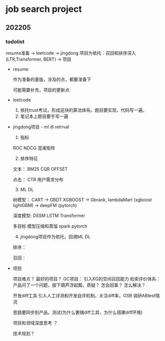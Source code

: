 # job search project


## 202205

### todolist

resume准备 -> leetcode -> jingdong 项目为依托：召回和排序深入 (LTR,Transformer, BERT)  -> 项目 


* resume
  
  作为准备的基版，涉及的点，都要准备下

  可能需要补充，项目的更新点


* leetcode
  1. 依托trust考试，形成这块的算法体系。题目要实现，代码写一遍。
  2. 笔记本上题目要手写一遍


* jingdong项目 - ml dl retrival

  1. 指标

  ROC
  NDCG
  混淆矩阵

  2. 排序特征
  
  文本：
  BM25
  CQR
  OFFSET

  点击：
  CTR
  用户需求分布

  3. ML DL
  
  树模型：
  CART -> GBDT  XGBOOST  -> Gbrank, lambdaMart (xgboost  lightGBM) -> deepFM (pytorch)
  
  深度模型:
  DSSM
  LSTM
  Transformer

  多目标
  模型压缩和蒸馏
  spark
  pytorch




  4. jingdong项目作为依托，回溯ML DL

  排序：

  召回：


* 项目

  项目难点？
  最好的项目？
  GC项目： 
  引入KG的空间召回能力
  检索评价体系： 产品问了一个问题，按下葫芦浮起瓢，质疑？ 怎会回事？ 怎么解决？

  开发diff工具
  引入人工评测和开发自评机制，关注diff率，GSB
  调研ABtest情况

  思路要同步到产品，测试(为什么要搞diff工具，为什么搭建diff环境)


  项目和领域深度思考 ？

  技术规划？








     



   



